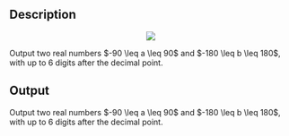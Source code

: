## Description

<div><center> <img class="tex-graphics" src="./37172/file/D4FvKLMf.png" style="max-width: 100.0%;max-height: 100.0%;"> </center></div><div class="output-specification"><p>Output two real numbers $-90 \leq a \leq 90$ and $-180 \leq b \leq 180$, with up to 6 digits after the decimal point.</p></div>

## Output

<p>Output two real numbers $-90 \leq a \leq 90$ and $-180 \leq b \leq 180$, with up to 6 digits after the decimal point.</p>





```input1
​
```




```output1
​
```


